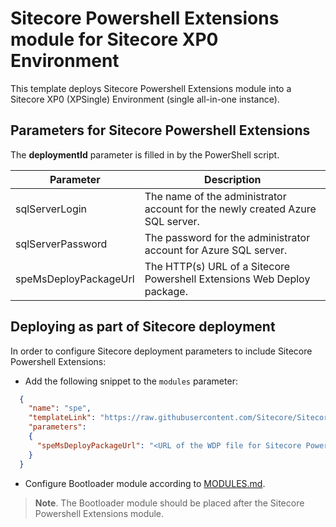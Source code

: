 # Sitecore Powershell Extensions module for Sitecore XP0 Environment

This template deploys Sitecore Powershell Extensions module into a Sitecore XP0 (XPSingle) Environment (single all-in-one instance).

## Parameters for Sitecore Powershell Extensions

The **deploymentId**  parameter is filled in by the PowerShell script.

| Parameter                                 | Description
--------------------------------------------|------------------------------------------------
| sqlServerLogin                            | The name of the administrator account for the newly created Azure SQL server.
| sqlServerPassword                         | The password for the administrator account for Azure SQL server.
| speMsDeployPackageUrl                     | The HTTP(s) URL of a Sitecore Powershell Extensions Web Deploy package.

## Deploying as part of Sitecore deployment

In order to configure Sitecore deployment parameters to include Sitecore Powershell Extensions:

* Add the following snippet to the `modules` parameter:
```JSON
  {
    "name": "spe",
    "templateLink": "https://raw.githubusercontent.com/Sitecore/Sitecore-Azure-Quickstart-Templates/master/JSS/xp0/azuredeploy.json",
    "parameters":
    {
      "speMsDeployPackageUrl": "<URL of the WDP file for Sitecore Powershell Extensions *.scwdp>"
    }
  }
```

* Configure Bootloader module according to [MODULES.md](../../MODULES.md). 
> **Note**. The Bootloader module should be placed after the Sitecore Powershell Extensions module.